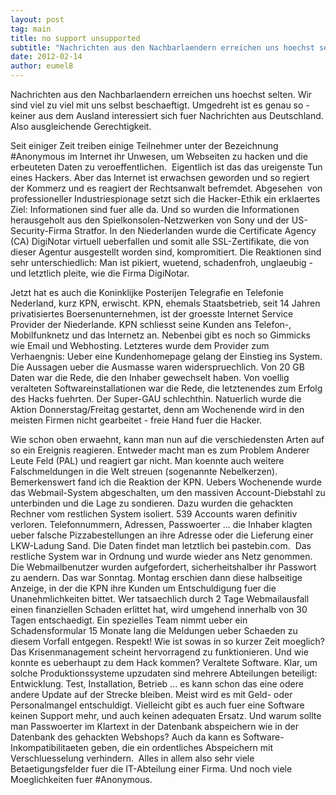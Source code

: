 ```yaml
---
layout: post
tag: main
title: no support unsupported
subtitle: "Nachrichten aus den Nachbarlaendern erreichen uns hoechst selten. Wir sind viel zu viel mit uns selbst beschaeftigt."
date: 2012-02-14
author: eumel8
---
```


<p>Nachrichten aus den Nachbarlaendern erreichen uns hoechst selten. Wir sind viel zu viel mit uns selbst beschaeftigt. Umgedreht ist es genau so - keiner aus dem Ausland interessiert sich fuer Nachrichten aus Deutschland. Also ausgleichende Gerechtigkeit.</p>
<p>Seit einiger Zeit treiben einige Teilnehmer unter der Bezeichnung #Anonymous im Internet ihr Unwesen, um Webseiten zu hacken und die erbeuteten Daten zu veroeffentlichen.  Eigentlich ist das das ureigenste Tun eines Hackers. Aber das Internet ist erwachsen geworden und so regiert der Kommerz und es reagiert der Rechtsanwalt befremdet. Abgesehen  von professioneller Industriespionage setzt sich die Hacker-Ethik ein erklaertes Ziel: Informationen sind fuer alle da. Und so wurden die Informationen herausgeholt aus den Spielkonsolen-Netzwerken von Sony und der US-Security-Firma Stratfor. In den Niederlanden wurde die Certificate Agency (CA) DigiNotar virtuell ueberfallen und somit alle SSL-Zertifikate, die von dieser Agentur ausgestellt worden sind, kompromitiert. Die Reaktionen sind sehr unterschiedlich: Man ist pikiert, wuetend, schadenfroh, unglaeubig - und letztlich pleite, wie die Firma DigiNotar.</p>
<p>Jetzt hat es auch die Koninklijke Posterijen Telegrafie en Telefonie Nederland, kurz KPN, erwischt. KPN, ehemals Staatsbetrieb, seit 14 Jahren privatisiertes Boersenunternehmen, ist der groesste Internet Service Provider der Niederlande. KPN schliesst seine Kunden ans Telefon-, Mobilfunknetz und das Internetz an. Nebenbei gibt es noch so Gimmicks wie Email und Webhosting. Letzteres wurde dem Provider zum Verhaengnis: Ueber eine Kundenhomepage gelang der Einstieg ins System. Die Aussagen ueber die Ausmasse waren widerspruechlich. Von 20 GB Daten war die Rede, die den Inhaber gewechselt haben. Von voellig veralteten Softwareinstallationen war die Rede, die letztenendes zum Erfolg des Hacks fuehrten. Der Super-GAU schlechthin. Natuerlich wurde die Aktion Donnerstag/Freitag gestartet, denn am Wochenende wird in den meisten Firmen nicht gearbeitet - freie Hand fuer die Hacker.</p>
<p>Wie schon oben erwaehnt, kann man nun auf die verschiedensten Arten auf so ein Ereignis reagieren. Entweder macht man es zum Problem Anderer Leute Feld (PAL) und reagiert gar nicht. Man koennte auch weitere Falschmeldungen in die Welt streuen (sogenannte Nebelkerzen). Bemerkenswert fand ich die Reaktion der KPN. Uebers Wochenende wurde das Webmail-System abgeschalten, um den massiven Account-Diebstahl zu unterbinden und die Lage zu sondieren. Dazu wurden die gehackten Rechner vom restlichen System isoliert. 539 Accounts waren definitiv verloren. Telefonnummern, Adressen, Passwoerter ... die Inhaber klagten ueber falsche Pizzabestellungen an ihre Adresse oder die Lieferung einer LKW-Ladung Sand. Die Daten findet man letztlich bei pastebin.com.  Das restliche System war in Ordnung und wurde wieder ans Netz genommen. Die Webmailbenutzer wurden aufgefordert, sicherheitshalber ihr Passwort zu aendern. Das war Sonntag. Montag erschien dann diese halbseitige Anzeige, in der die KPN ihre Kunden um Entschuldigung fuer die Unanehmlichkeiten bittet. Wer tatsaechlich durch 2 Tage Webmailausfall einen finanziellen Schaden erlittet hat, wird umgehend innerhalb von 30 Tagen entschaedigt. Ein spezielles Team nimmt ueber ein Schadensformular 15 Monate lang die Meldungen ueber Schaeden zu diesem Vorfall entgegen. Respekt! Wie ist sowas in so kurzer Zeit moeglich? Das Krisenmanagement scheint hervorragend zu funktionieren. Und wie konnte es ueberhaupt zu dem Hack kommen? Veraltete Software. Klar, um solche Produktionssysteme upzudaten sind mehrere Abteilungen beteiligt: Entwicklung. Test, Installation, Betrieb ... es kann schon das eine odere andere Update auf der Strecke bleiben. Meist wird es mit Geld- oder Personalmangel entschuldigt. Vielleicht gibt es auch fuer eine Software keinen Support mehr, und auch keinen adequaten Ersatz. Und warum sollte man Passwoerter im Klartext in der Datenbank abspeichern wie in der Datenbank des gehackten Webshops? Auch da kann es Software-Inkompatibilitaeten geben, die ein ordentliches Abspeichern mit Verschluesselung verhindern.  Alles in allem also sehr viele Betaetigungsfelder fuer die IT-Abteilung einer Firma. Und noch viele Moeglichkeiten fuer #Anonymous.</p>
